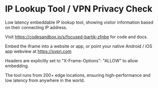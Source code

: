# IP Lookup Tool / VPN Privacy Check

Low latency embeddable IP lookup tool, showing visitor information based on their connecting IP address.

Visit https://codesandbox.io/s/focused-bartik-zfnbe for code and docs.

Embed the iframe into a website or app, or point your native Android / iOS app webview at https://svpn.com

Headers are explicitly set to "X-Frame-Options": "ALLOW" to allow embedding.

The tool runs from 200+ edge locations, ensuring high-performance and low latency from anywhere in the world.

